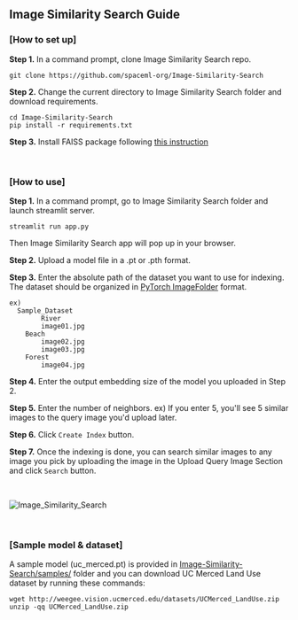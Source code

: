 ## Image Similarity Search Guide

### [How to set up]
**Step 1.** In a command prompt, clone Image Similarity Search repo.
```
git clone https://github.com/spaceml-org/Image-Similarity-Search
```

**Step 2.** Change the current directory to Image Similarity Search folder and download requirements.
```
cd Image-Similarity-Search
pip install -r requirements.txt
```

**Step 3.** Install FAISS package following [this instruction](https://github.com/facebookresearch/faiss/blob/main/INSTALL.md)

&nbsp;

### [How to use]
**Step 1.** In a command prompt, go to Image Similarity Search folder and launch streamlit server.
```
streamlit run app.py
```
Then Image Similarity Search app will pop up in your browser.

**Step 2.** Upload a model file in a .pt or .pth format.

**Step 3.** Enter the absolute path of the dataset you want to use for indexing. The dataset should be organized in [PyTorch ImageFolder](https://pytorch.org/vision/stable/datasets.html#torchvision.datasets.ImageFolder) format.

```
ex)
  Sample_Dataset
        River
	    image01.jpg
	Beach
	    image02.jpg
	    image03.jpg
	Forest
	    image04.jpg
```

**Step 4.** Enter the output embedding size of the model you uploaded in Step 2.

**Step 5.** Enter the number of neighbors. 
ex) If you enter 5, you'll see 5 similar images to the query image you'd upload later.

**Step 6.** Click ```Create Index``` button.

**Step 7.** Once the indexing is done, you can search similar images to any image you pick by uploading the image in the Upload Query Image Section and click ```Search``` button.

&nbsp;

![Image_Similarity_Search](https://user-images.githubusercontent.com/66165810/133855102-272063ec-2a54-40e9-a655-90a20f39937b.gif)

&nbsp;

### **[Sample model & dataset]**

A sample model (uc_merced.pt) is provided in [Image-Similarity-Search/samples/](https://github.com/spaceml-org/Image-Similarity-Search/tree/master/samples) folder and you can download UC Merced Land Use dataset by running these commands:
```
wget http://weegee.vision.ucmerced.edu/datasets/UCMerced_LandUse.zip
unzip -qq UCMerced_LandUse.zip
```

